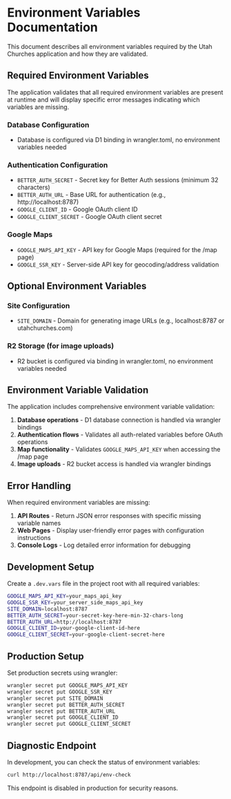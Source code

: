 # Environment Variables Documentation

This document describes all environment variables required by the Utah Churches application and how they are validated.

## Required Environment Variables

The application validates that all required environment variables are present at runtime and will display specific error messages indicating which variables are missing.

### Database Configuration
- Database is configured via D1 binding in wrangler.toml, no environment variables needed

### Authentication Configuration
- `BETTER_AUTH_SECRET` - Secret key for Better Auth sessions (minimum 32 characters)
- `BETTER_AUTH_URL` - Base URL for authentication (e.g., http://localhost:8787)
- `GOOGLE_CLIENT_ID` - Google OAuth client ID
- `GOOGLE_CLIENT_SECRET` - Google OAuth client secret

### Google Maps
- `GOOGLE_MAPS_API_KEY` - API key for Google Maps (required for the /map page)
- `GOOGLE_SSR_KEY` - Server-side API key for geocoding/address validation

## Optional Environment Variables

### Site Configuration
- `SITE_DOMAIN` - Domain for generating image URLs (e.g., localhost:8787 or utahchurches.com)

### R2 Storage (for image uploads)
- R2 bucket is configured via binding in wrangler.toml, no environment variables needed

## Environment Variable Validation

The application includes comprehensive environment variable validation:

1. **Database operations** - D1 database connection is handled via wrangler bindings
2. **Authentication flows** - Validates all auth-related variables before OAuth operations
3. **Map functionality** - Validates `GOOGLE_MAPS_API_KEY` when accessing the /map page
4. **Image uploads** - R2 bucket access is handled via wrangler bindings

## Error Handling

When required environment variables are missing:

1. **API Routes** - Return JSON error responses with specific missing variable names
2. **Web Pages** - Display user-friendly error pages with configuration instructions
3. **Console Logs** - Log detailed error information for debugging

## Development Setup

Create a `.dev.vars` file in the project root with all required variables:

```bash
GOOGLE_MAPS_API_KEY=your_maps_api_key
GOOGLE_SSR_KEY=your_server_side_maps_api_key
SITE_DOMAIN=localhost:8787
BETTER_AUTH_SECRET=your-secret-key-here-min-32-chars-long
BETTER_AUTH_URL=http://localhost:8787
GOOGLE_CLIENT_ID=your-google-client-id-here
GOOGLE_CLIENT_SECRET=your-google-client-secret-here

```

## Production Setup

Set production secrets using wrangler:

```bash
wrangler secret put GOOGLE_MAPS_API_KEY
wrangler secret put GOOGLE_SSR_KEY
wrangler secret put SITE_DOMAIN
wrangler secret put BETTER_AUTH_SECRET
wrangler secret put BETTER_AUTH_URL
wrangler secret put GOOGLE_CLIENT_ID
wrangler secret put GOOGLE_CLIENT_SECRET

```

## Diagnostic Endpoint

In development, you can check the status of environment variables:

```bash
curl http://localhost:8787/api/env-check
```

This endpoint is disabled in production for security reasons.